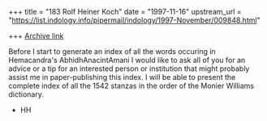 +++
title = "183 Rolf Heiner Koch"
date = "1997-11-16"
upstream_url = "https://list.indology.info/pipermail/indology/1997-November/009848.html"

+++
[Archive link](https://list.indology.info/pipermail/indology/1997-November/009848.html)

Before I start to generate an index of all the
words occuring in Hemacandra's AbhidhAnacintAmani
I would like to ask all of you for an advice or a
tip for an interested person or institution that
might probably assist me in paper-publishing this
index.
I will be able to present the complete index of
all the 1542 stanzas in the order of the Monier
Williams dictionary.
- HH



